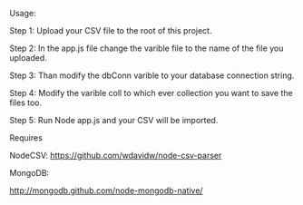 Usage: 

Step 1: Upload your CSV file to the root of this project.

Step 2: In the app.js file change the varible file to the name of the file you uploaded. 

Step 3: Than modify the dbConn varible to your database connection string.

Step 4: Modify the varible coll to which ever collection you want to save the files too. 

Step 5: Run Node app.js and your CSV will be imported. 

Requires 

NodeCSV:
https://github.com/wdavidw/node-csv-parser

MongoDB:

http://mongodb.github.com/node-mongodb-native/
